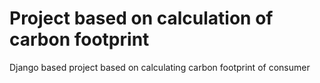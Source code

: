 # Project based on calculation of carbon footprint

Django based project based on calculating carbon footprint of consumer
